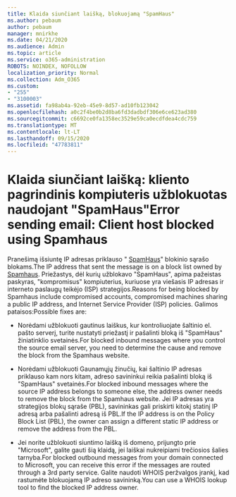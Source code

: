 ```yaml
---
title: Klaida siunčiant laišką, blokuojamą "SpamHaus"
ms.author: pebaum
author: pebaum
manager: mnirkhe
ms.date: 04/21/2020
ms.audience: Admin
ms.topic: article
ms.service: o365-administration
ROBOTS: NOINDEX, NOFOLLOW
localization_priority: Normal
ms.collection: Adm_O365
ms.custom:
- "255"
- "3100003"
ms.assetid: fa98ab4a-92eb-45e9-8d57-ad10fb123042
ms.openlocfilehash: a0c2f4be0b2d8ba6fd3dadbdf306e6ce623ad380
ms.sourcegitcommit: c6692ce0fa1358ec3529e59ca0ecdfdea4cdc759
ms.translationtype: MT
ms.contentlocale: lt-LT
ms.lasthandoff: 09/15/2020
ms.locfileid: "47783811"
---
```

# <a name="error-sending-email-client-host-blocked-using-spamhaus"></a><span data-ttu-id="d002a-102">Klaida siunčiant laišką: kliento pagrindinis kompiuteris užblokuotas naudojant "SpamHaus"</span><span class="sxs-lookup"><span data-stu-id="d002a-102">Error sending email: Client host blocked using Spamhaus</span></span>

<span data-ttu-id="d002a-103">Pranešimą išsiuntę IP adresas priklauso " [SpamHaus](https://go.microsoft.com/fwlink/p/?linkid=123245)" blokinio sąrašo blokams.</span><span class="sxs-lookup"><span data-stu-id="d002a-103">The IP address that sent the message is on a block list owned by [Spamhaus](https://go.microsoft.com/fwlink/p/?linkid=123245).</span></span> <span data-ttu-id="d002a-104">Priežastys, dėl kurių užblokavo "SpamHaus", apima pažeistas paskyras, "kompromisus" kompiuterius, kuriuose yra viešasis IP adresas ir interneto paslaugų teikėjo (ISP) strategijos.</span><span class="sxs-lookup"><span data-stu-id="d002a-104">Reasons for being blocked by Spamhaus include compromised accounts, compromised machines sharing a public IP address, and Internet Service Provider (ISP) policies.</span></span> <span data-ttu-id="d002a-105">Galimos pataisos:</span><span class="sxs-lookup"><span data-stu-id="d002a-105">Possible fixes are:</span></span>
  
- <span data-ttu-id="d002a-106">Norėdami užblokuoti gautinus laiškus, kur kontroliuojate šaltinio el. pašto serverį, turite nustatyti priežastį ir pašalinti bloką iš "SpamHaus" žiniatinklio svetainės.</span><span class="sxs-lookup"><span data-stu-id="d002a-106">For blocked inbound messages where you control the source email server, you need to determine the cause and remove the block from the Spamhaus website.</span></span>

- <span data-ttu-id="d002a-107">Norėdami užblokuoti Gaunamųjų žinučių, kai šaltinio IP adresas priklauso kam nors kitam, adreso savininkui reikia pašalinti bloką iš "SpamHaus" svetainės.</span><span class="sxs-lookup"><span data-stu-id="d002a-107">For blocked inbound messages where the source IP address belongs to someone else, the address owner needs to remove the block from the Spamhaus website.</span></span> <span data-ttu-id="d002a-108">Jei IP adresas yra strategijos blokų sąraše (PBL), savininkas gali priskirti kitokį statinį IP adresą arba pašalinti adresą iš PBL.</span><span class="sxs-lookup"><span data-stu-id="d002a-108">If the IP address is on the Policy Block List (PBL), the owner can assign a different static IP address or remove the address from the PBL.</span></span>

- <span data-ttu-id="d002a-109">Jei norite užblokuoti siuntimo laišką iš domeno, prijungto prie "Microsoft", galite gauti šią klaidą, jei laiškai nukreipiami trečiosios šalies tarnyba.</span><span class="sxs-lookup"><span data-stu-id="d002a-109">For blocked outbound messages from your domain connected to Microsoft, you can receive this error if the messages are routed through a 3rd party service.</span></span> <span data-ttu-id="d002a-110">Galite naudoti WHOIS peržvalgos įrankį, kad rastumėte blokuojamą IP adreso savininką.</span><span class="sxs-lookup"><span data-stu-id="d002a-110">You can use a WHOIS lookup tool to find the blocked IP address owner.</span></span>
